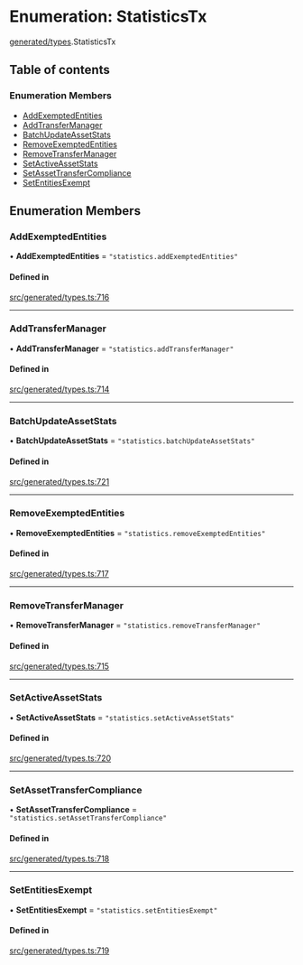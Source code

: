 # Enumeration: StatisticsTx

[generated/types](../wiki/generated.types).StatisticsTx

## Table of contents

### Enumeration Members

- [AddExemptedEntities](../wiki/generated.types.StatisticsTx#addexemptedentities)
- [AddTransferManager](../wiki/generated.types.StatisticsTx#addtransfermanager)
- [BatchUpdateAssetStats](../wiki/generated.types.StatisticsTx#batchupdateassetstats)
- [RemoveExemptedEntities](../wiki/generated.types.StatisticsTx#removeexemptedentities)
- [RemoveTransferManager](../wiki/generated.types.StatisticsTx#removetransfermanager)
- [SetActiveAssetStats](../wiki/generated.types.StatisticsTx#setactiveassetstats)
- [SetAssetTransferCompliance](../wiki/generated.types.StatisticsTx#setassettransfercompliance)
- [SetEntitiesExempt](../wiki/generated.types.StatisticsTx#setentitiesexempt)

## Enumeration Members

### AddExemptedEntities

• **AddExemptedEntities** = ``"statistics.addExemptedEntities"``

#### Defined in

[src/generated/types.ts:716](https://github.com/PolymeshAssociation/polymesh-private-sdk/blob/dd40dc5f/src/generated/types.ts#L716)

___

### AddTransferManager

• **AddTransferManager** = ``"statistics.addTransferManager"``

#### Defined in

[src/generated/types.ts:714](https://github.com/PolymeshAssociation/polymesh-private-sdk/blob/dd40dc5f/src/generated/types.ts#L714)

___

### BatchUpdateAssetStats

• **BatchUpdateAssetStats** = ``"statistics.batchUpdateAssetStats"``

#### Defined in

[src/generated/types.ts:721](https://github.com/PolymeshAssociation/polymesh-private-sdk/blob/dd40dc5f/src/generated/types.ts#L721)

___

### RemoveExemptedEntities

• **RemoveExemptedEntities** = ``"statistics.removeExemptedEntities"``

#### Defined in

[src/generated/types.ts:717](https://github.com/PolymeshAssociation/polymesh-private-sdk/blob/dd40dc5f/src/generated/types.ts#L717)

___

### RemoveTransferManager

• **RemoveTransferManager** = ``"statistics.removeTransferManager"``

#### Defined in

[src/generated/types.ts:715](https://github.com/PolymeshAssociation/polymesh-private-sdk/blob/dd40dc5f/src/generated/types.ts#L715)

___

### SetActiveAssetStats

• **SetActiveAssetStats** = ``"statistics.setActiveAssetStats"``

#### Defined in

[src/generated/types.ts:720](https://github.com/PolymeshAssociation/polymesh-private-sdk/blob/dd40dc5f/src/generated/types.ts#L720)

___

### SetAssetTransferCompliance

• **SetAssetTransferCompliance** = ``"statistics.setAssetTransferCompliance"``

#### Defined in

[src/generated/types.ts:718](https://github.com/PolymeshAssociation/polymesh-private-sdk/blob/dd40dc5f/src/generated/types.ts#L718)

___

### SetEntitiesExempt

• **SetEntitiesExempt** = ``"statistics.setEntitiesExempt"``

#### Defined in

[src/generated/types.ts:719](https://github.com/PolymeshAssociation/polymesh-private-sdk/blob/dd40dc5f/src/generated/types.ts#L719)
